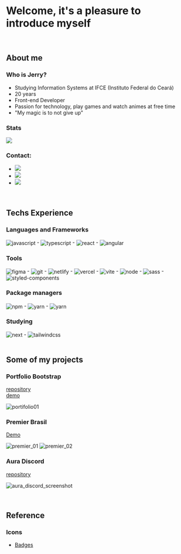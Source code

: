 # Welcome, it's a pleasure to introduce myself

<br />

## About me

### Who is Jerry?
- Studying Information Systems at IFCE (Instituto Federal do Ceará)
- 20 years
- Front-end Developer
- Passion for technology, play games and watch animes at free time
- "My magic is to not give up"

### Stats
<div>
  <a href="https://github.com/anuraghazra/github-readme-stats">
    <img align="center" src="https://github-readme-stats.vercel.app/api?username=VictorJGB&theme=tokyonight&repo=github-readme-stats" />
  </a>
</div>

### Contact:
 - <a href = "mailto:victorgb.dev@gmail.com" target="_blank"><img src="https://img.shields.io/badge/-Gmail-%23333?style=for-the-badge&logo=gmail&logoColor=white" ></a>
 - <a href="https://www.linkedin.com/in/jerry-dev-084793203" target="_blank"><img src="https://img.shields.io/badge/-LinkedIn-%230077B5?style=for-the-badge&logo=linkedin&logoColor=white" ></a> 
  - <a href="https://instagram.com/_jerryGB" target="_blank"><img src="https://img.shields.io/badge/Instagram-E4405F?style=for-the-badge&logo=instagram&logoColor=white"></a>
 
 <br />
 
## Techs Experience

### Languages and Frameworks
<div style="display: inline_block">
  <img align="center" alt="javascript" src="https://img.shields.io/badge/JavaScript-323330?style=for-the-badge&logo=javascript&logoColor=F7DF1E" />
  -
  <img align="center" alt="typescript" src="https://img.shields.io/badge/TypeScript-007ACC?style=for-the-badge&logo=typescript&logoColor=white" />
  -
  <img align="center" alt="react" src="https://img.shields.io/badge/React-20232A?style=for-the-badge&logo=react&logoColor=61DAFB" />
  -
  <img align="center" alt="angular" src="https://img.shields.io/badge/Angular-DD0031?style=for-the-badge&logo=angular&logoColor=white" />
  
</div>
  
### Tools
<div style="display: inline_block">
  <img align="center" alt="figma" src="https://img.shields.io/badge/Figma-F24E1E?style=for-the-badge&logo=figma&logoColor=white">
  -
  <img align="center" alt="git" src="https://img.shields.io/badge/GIT-E44C30?style=for-the-badge&logo=git&logoColor=white">
  -
  <img align="center" alt="netlify" src="https://img.shields.io/badge/Netlify-00C7B7?style=for-the-badge&logo=netlify&logoColor=white">
  -
  <img align="center" alt="vercel" src="https://img.shields.io/badge/Vercel-000000?style=for-the-badge&logo=vercel&logoColor=white">
  -
  <img align="center" alt="vite" src="https://img.shields.io/badge/Vite-B73BFE?style=for-the-badge&logo=vite&logoColor=FFD62E">
   -
  <img align="center" alt="node" src="https://img.shields.io/badge/Node.js-339933?style=for-the-badge&logo=nodedotjs&logoColor=white">
   -
  <img align="center" alt="sass" src="https://img.shields.io/badge/Sass-CC6699?style=for-the-badge&logo=sass&logoColor=white">
  -
  <img align="center" alt="styled-components" src="https://img.shields.io/badge/styled--components-DB7093?style=for-the-badge&logo=styled-components&logoColor=white">
</div>
</div>
  
### Package managers
<div style="display: inline_block">
  <img align="center" alt="npm" src="https://img.shields.io/badge/npm-CB3837?style=for-the-badge&logo=npm&logoColor=white">
  -
  <img align="center" alt="yarn" src="https://img.shields.io/badge/Yarn-2C8EBB?style=for-the-badge&logo=yarn&logoColor=white">
  - 
  <img align="center" alt="yarn" src="https://img.shields.io/badge/pnpm-%234a4a4a.svg?style=for-the-badge&logo=pnpm&logoColor=f69220">
  
</div>

### Studying
<div style="display: inline_block">
  <img align="center" alt="next" src="https://img.shields.io/badge/next.js-000000?style=for-the-badge&logo=nextdotjs&logoColor=white">
  -
  <img align="center" alt="tailwindcss" src="https://img.shields.io/badge/Tailwind_CSS-38B2AC?style=for-the-badge&logo=tailwind-css&logoColor=white">
</div>

<br />
  
## Some of my projects

### Portfolio Bootstrap
[repository](https://github.com/VictorJGB/portifolio-bootstrap) </br>
[demo](https://portifolio-bootstrap-kappa.vercel.app)

![portifolio01](https://github.com/VictorJGB/VictorJGB/assets/62398638/466f1826-955c-4e70-a9dd-06829db81b66)


### Premier Brasil
[Demo](premierbrasil1bi.com.br)

![premier_01](https://user-images.githubusercontent.com/62398638/233527063-0fd6c852-2e26-4e65-8fd9-6b846bf0f802.png)
![premier_02](https://user-images.githubusercontent.com/62398638/233529823-04b8ed81-fbd1-469f-8171-a12f50f9b569.png)

### Aura Discord
[repository](https://github.com/VictorJGB/aura-discord)

![aura_discord_screenshot](https://github.com/VictorJGB/VictorJGB/assets/62398638/ab33e6c1-5a71-4ec5-b98c-7f1c2b375308)

 <br />
  
## Reference

### Icons
  - [Badges](https://github.com/alexandresanlim/Badges4-README.md-Profile)

